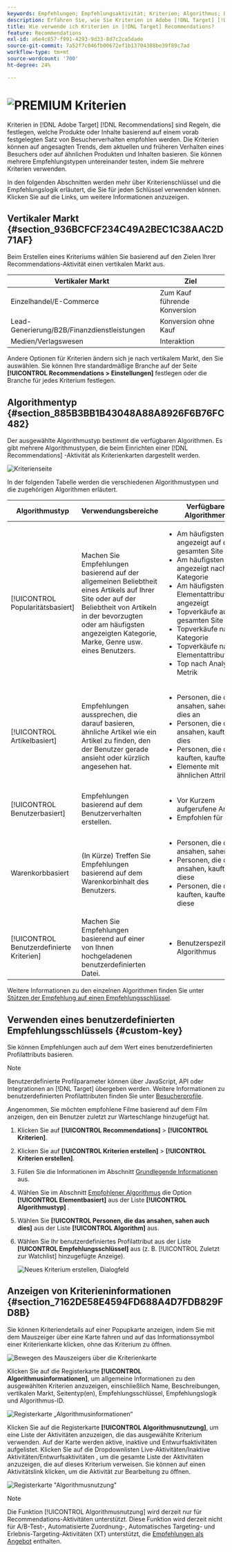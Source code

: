 ```yaml
---
keywords: Empfehlungen; Empfehlungsaktivität; Kriterien; Algorithmus; Empfehlungsschlüssel; benutzerdefinierter Schlüssel; vertikaler Markt; Einzelhandel; E-Commerce; Lead-Generierung; b2b; Finanzdienste; Medien; Veröffentlichung
description: Erfahren Sie, wie Sie Kriterien in Adobe [!DNL Target] [!DNL Recommendations] verwenden.
title: Wie verwende ich Kriterien in [!DNL Target] Recommendations?
feature: Recommendations
exl-id: a6e4c857-f991-4293-9d33-8d7c2ca5dade
source-git-commit: 7a52f7c046fb00672ef1b13704308be39f89c7ad
workflow-type: tm+mt
source-wordcount: '700'
ht-degree: 24%

---
```


# ![PREMIUM](/help/assets/premium.png) Kriterien

Kriterien in [!DNL Adobe Target] [!DNL Recommendations] sind Regeln, die festlegen, welche Produkte oder Inhalte basierend auf einem vorab festgelegten Satz von Besucherverhalten empfohlen werden. Die Kriterien können auf angesagten Trends, dem aktuellen und früheren Verhalten eines Besuchers oder auf ähnlichen Produkten und Inhalten basieren. Sie können mehrere Empfehlungstypen untereinander testen, indem Sie mehrere Kriterien verwenden.

In den folgenden Abschnitten werden mehr über Kriterienschlüssel und die Empfehlungslogik erläutert, die Sie für jeden Schlüssel verwenden können. Klicken Sie auf die Links, um weitere Informationen anzuzeigen.

## Vertikaler Markt {#section_936BCFCF234C49A2BEC1C38AAC2D71AF}

Beim Erstellen eines Kriteriums wählen Sie basierend auf den Zielen Ihrer Recommendations-Aktivität einen vertikalen Markt aus.

| Vertikaler Markt | Ziel |
|--- |--- |
| Einzelhandel/E-Commerce | Zum Kauf führende Konversion |
| Lead-Generierung/B2B/Finanzdienstleistungen | Konversion ohne Kauf |
| Medien/Verlagswesen | Interaktion |

Andere Optionen für Kriterien ändern sich je nach vertikalem Markt, den Sie auswählen. Sie können Ihre standardmäßige Branche auf der Seite **[!UICONTROL Recommendations > Einstellungen]** festlegen oder die Branche für jedes Kriterium festlegen.

## Algorithmentyp {#section_885B3BB1B43048A88A8926F6B76FC482}

Der ausgewählte Algorithmustyp bestimmt die verfügbaren Algorithmen. Es gibt mehrere Algorithmustypen, die beim Einrichten einer [!DNL Recommendations] -Aktivität als Kriterienkarten dargestellt werden.

![Kriterienseite](assets/criteria-page.png)

In der folgenden Tabelle werden die verschiedenen Algorithmustypen und die zugehörigen Algorithmen erläutert.

| Algorithmustyp | Verwendungsbereiche | Verfügbare Algorithmen |
| --- | --- | --- |
| [!UICONTROL Popularitätsbasiert] | Machen Sie Empfehlungen basierend auf der allgemeinen Beliebtheit eines Artikels auf Ihrer Site oder auf der Beliebtheit von Artikeln in der bevorzugten oder am häufigsten angezeigten Kategorie, Marke, Genre usw. eines Benutzers. | <ul><li>Am häufigsten angezeigt auf der gesamten Site</li><li>Am häufigsten angezeigt nach Kategorie</li><li>Am häufigsten nach Elementattribut angezeigt</li><li>Topverkäufe auf der gesamten Site</li><li>Topverkäufe nach Kategorie</li><li>Topverkäufe nach Elementattribut</li><li>Top nach Analytics-Metrik</li></ul> |
| [!UICONTROL Artikelbasiert] | Empfehlungen aussprechen, die darauf basieren, ähnliche Artikel wie ein Artikel zu finden, den der Benutzer gerade ansieht oder kürzlich angesehen hat. | <ul><li>Personen, die das ansahen, sahen auch dies an</li><li>Personen, die das ansahen, kauften dies</li><li>Personen, die das kauften, kauften dies</li><li>Elemente mit ähnlichen Attributen</li></ul> |
| [!UICONTROL Benutzerbasiert] | Empfehlungen basierend auf dem Benutzerverhalten erstellen. | <ul><li>Vor Kurzem aufgerufene Artikel </li><li>Empfohlen für Sie</li></ul> |
| Warenkorbbasiert | (In Kürze) Treffen Sie Empfehlungen basierend auf dem Warenkorbinhalt des Benutzers. | <ul><li>Personen, die diese ansahen, sahen auch</li><li>Personen, die diese ansahen, kauften diese</li><li>Personen, die diese kauften, kauften diese</li></ul> |
| [!UICONTROL Benutzerdefinierte Kriterien] | Machen Sie Empfehlungen basierend auf einer von Ihnen hochgeladenen benutzerdefinierten Datei. | <ul><li>Benutzerspezifischer Algorithmus</li></ul> |

Weitere Informationen zu den einzelnen Algorithmen finden Sie unter [Stützen der Empfehlung auf einen Empfehlungsschlüssel](/help/c-recommendations/c-algorithms/base-the-recommendation-on-a-recommendation-key.md).

## Verwenden eines benutzerdefinierten Empfehlungsschlüssels {#custom-key}

Sie können Empfehlungen auch auf dem Wert eines benutzerdefinierten Profilattributs basieren.

>[!NOTE]
>
>Benutzerdefinierte Profilparameter können über JavaScript, API oder Integrationen an [!DNL Target] übergeben werden. Weitere Informationen zu benutzerdefinierten Profilattributen finden Sie unter [Besucherprofile](/help/c-target/c-visitor-profile/visitor-profile.md).

Angenommen, Sie möchten empfohlene Filme basierend auf dem Film anzeigen, den ein Benutzer zuletzt zur Warteschlange hinzugefügt hat.

1. Klicken Sie auf **[!UICONTROL Recommendations]** > **[!UICONTROL Kriterien]**.

1. Klicken Sie auf **[!UICONTROL Kriterien erstellen]** > **[!UICONTROL Kriterien erstellen]**.

1. Füllen Sie die Informationen im Abschnitt [Grundlegende Informationen](/help/c-recommendations/c-algorithms/create-new-algorithm.md#info) aus.

1. Wählen Sie im Abschnitt [Empfohlener Algorithmus](/help/c-recommendations/c-algorithms/create-new-algorithm.md#rec-algo) die Option **[!UICONTROL Elementbasiert]** aus der Liste **[!UICONTROL Algorithmustyp]** .

1. Wählen Sie **[!UICONTROL Personen, die das ansahen, sahen auch dies]** aus der Liste **[!UICONTROL Algorithm]** aus.

1. Wählen Sie Ihr benutzerdefiniertes Profilattribut aus der Liste **[!UICONTROL Empfehlungsschlüssel]** aus (z. B. [!UICONTROL Zuletzt zur Watchlist] hinzugefügte Anzeige).

   ![Neues Kriterium erstellen, Dialogfeld](assets/custom-key1.png)

## Anzeigen von Kriterieninformationen {#section_7162DE58E4594FD688A4D7FDB829FD8B}

Sie können Kriteriendetails auf einer Popupkarte anzeigen, indem Sie mit dem Mauszeiger über eine Karte fahren und auf das Informationssymbol einer Kriterienkarte klicken, ohne das Kriterium zu öffnen.

![Bewegen des Mauszeigers über die Kriterienkarte](/help/c-recommendations/c-algorithms/assets/criteria_hover.png)

Klicken Sie auf die Registerkarte **[!UICONTROL Algorithmusinformationen]**, um allgemeine Informationen zu den ausgewählten Kriterien anzuzeigen, einschließlich Name, Beschreibungen, vertikalen Markt, Seitentyp(en), Empfehlungsschlüssel, Empfehlungslogik und Algorithmus-ID.

![Registerkarte „Algorithmusinformationen“](/help/c-recommendations/c-algorithms/assets/criteria_info.png)

Klicken Sie auf die Registerkarte **[!UICONTROL Algorithmusnutzung]**, um eine Liste der Aktivitäten anzuzeigen, die das ausgewählte Kriterium verwenden. Auf der Karte werden aktive, inaktive und Entwurfsaktivitäten aufgelistet. Klicken Sie auf die Dropdownlisten Live-Aktivitäten/Inaktive Aktivitäten/Entwurfsaktivitäten , um die gesamte Liste der Aktivitäten anzuzeigen, die auf dieses Kriterium verweisen. Sie können auf einen Aktivitätslink klicken, um die Aktivität zur Bearbeitung zu öffnen.

![Registerkarte &quot;Algorithmusnutzung&quot;](/help/c-recommendations/c-algorithms/assets/criteria_usage.png)

>[!NOTE]
>
>Die Funktion [!UICONTROL Algorithmusnutzung] wird derzeit nur für Recommendations-Aktivitäten unterstützt. Diese Funktion wird derzeit nicht für A/B-Test-, Automatisierte Zuordnung-, Automatisches Targeting- und Erlebnis-Targeting-Aktivitäten (XT) unterstützt, die [Empfehlungen als Angebot](/help/c-recommendations/recommendations-as-an-offer.md) enthalten.
